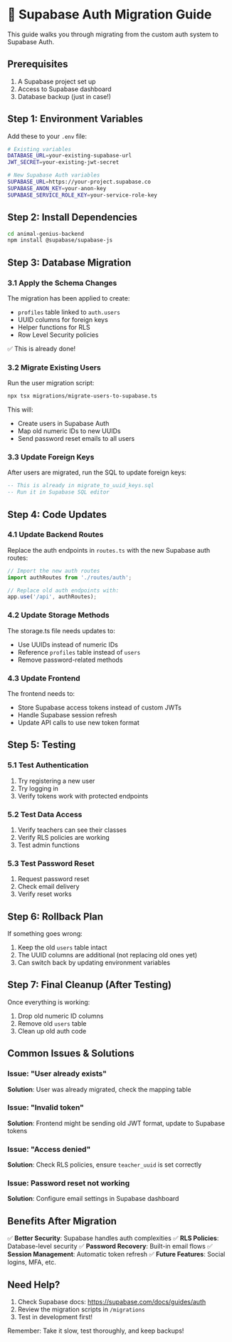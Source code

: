# 🔄 Supabase Auth Migration Guide

This guide walks you through migrating from the custom auth system to Supabase Auth.

## Prerequisites

1. A Supabase project set up
2. Access to Supabase dashboard
3. Database backup (just in case!)

## Step 1: Environment Variables

Add these to your `.env` file:

```bash
# Existing variables
DATABASE_URL=your-existing-supabase-url
JWT_SECRET=your-existing-jwt-secret

# New Supabase Auth variables
SUPABASE_URL=https://your-project.supabase.co
SUPABASE_ANON_KEY=your-anon-key
SUPABASE_SERVICE_ROLE_KEY=your-service-role-key
```

## Step 2: Install Dependencies

```bash
cd animal-genius-backend
npm install @supabase/supabase-js
```

## Step 3: Database Migration

### 3.1 Apply the Schema Changes

The migration has been applied to create:
- `profiles` table linked to `auth.users`
- UUID columns for foreign keys
- Helper functions for RLS
- Row Level Security policies

✅ This is already done!

### 3.2 Migrate Existing Users

Run the user migration script:

```bash
npx tsx migrations/migrate-users-to-supabase.ts
```

This will:
- Create users in Supabase Auth
- Map old numeric IDs to new UUIDs
- Send password reset emails to all users

### 3.3 Update Foreign Keys

After users are migrated, run the SQL to update foreign keys:

```sql
-- This is already in migrate_to_uuid_keys.sql
-- Run it in Supabase SQL editor
```

## Step 4: Code Updates

### 4.1 Update Backend Routes

Replace the auth endpoints in `routes.ts` with the new Supabase auth routes:

```typescript
// Import the new auth routes
import authRoutes from './routes/auth';

// Replace old auth endpoints with:
app.use('/api', authRoutes);
```

### 4.2 Update Storage Methods

The storage.ts file needs updates to:
- Use UUIDs instead of numeric IDs
- Reference `profiles` table instead of `users`
- Remove password-related methods

### 4.3 Update Frontend

The frontend needs to:
- Store Supabase access tokens instead of custom JWTs
- Handle Supabase session refresh
- Update API calls to use new token format

## Step 5: Testing

### 5.1 Test Authentication

1. Try registering a new user
2. Try logging in
3. Verify tokens work with protected endpoints

### 5.2 Test Data Access

1. Verify teachers can see their classes
2. Verify RLS policies are working
3. Test admin functions

### 5.3 Test Password Reset

1. Request password reset
2. Check email delivery
3. Verify reset works

## Step 6: Rollback Plan

If something goes wrong:

1. Keep the old `users` table intact
2. The UUID columns are additional (not replacing old ones yet)
3. Can switch back by updating environment variables

## Step 7: Final Cleanup (After Testing)

Once everything is working:

1. Drop old numeric ID columns
2. Remove old `users` table
3. Clean up old auth code

## Common Issues & Solutions

### Issue: "User already exists"
**Solution**: User was already migrated, check the mapping table

### Issue: "Invalid token"
**Solution**: Frontend might be sending old JWT format, update to Supabase tokens

### Issue: "Access denied"
**Solution**: Check RLS policies, ensure `teacher_uuid` is set correctly

### Issue: Password reset not working
**Solution**: Configure email settings in Supabase dashboard

## Benefits After Migration

✅ **Better Security**: Supabase handles auth complexities
✅ **RLS Policies**: Database-level security
✅ **Password Recovery**: Built-in email flows
✅ **Session Management**: Automatic token refresh
✅ **Future Features**: Social logins, MFA, etc.

## Need Help?

1. Check Supabase docs: https://supabase.com/docs/guides/auth
2. Review the migration scripts in `/migrations`
3. Test in development first!

Remember: Take it slow, test thoroughly, and keep backups!
